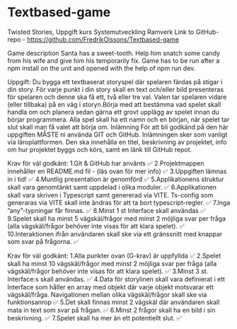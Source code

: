 # Textbased-game

Twisted Stories, Uppgift kurs Systemutveckling Ramverk 
Link to GitHub-repo - https://github.com/FredrikOlssons/Textbased-game

Game description
Santa has a sweet-tooth. Help him snatch some candy from his wife and give him his temporarily fix. Game has to be run after a npm install on the unit and opened with the help of npm run dev. 

Uppgift:
Du bygga ett textbaserat storyspel där spelaren färdas på stigar i din story. För varje punkt i din story skall en text och/eller bild presenteras för spelaren och denne ska få ett, två eller tre val. Valen tar spelaren vidare (eller tillbaka) på en väg i storyn.Börja med att bestämma vad spelet skall handla om och planera sedan gärna ett grovt upplägg av spelet innan du börjar programmera. Alla spel skall ha ett namn och en början, när spelet tar slut skall man få valet att börja om. Inlämning För att bli godkänd på den här uppgiften MÅSTE ni använda GIT och GitHub. Inlämningen sker som vanligt via läroplattformen. Den ska innehålla en titel, beskrivning av projektet, info om hur projektet byggs och körs, samt en länk till GitHub repot.


Krav för väl godkänt:
1.Git & GitHub har använts  ✅
2.Projektmappen innehåller en README.md fil - (läs ovan för mer info)   ✅
3.Uppgiften lämnas in i tid!    ✅
4.Muntlig presentation är genomförd ✅
5.Applikationens struktur skall vara genomtänkt samt uppdelad i olika moduler.  ✅
6.Applikationen skall vara skriven i Typescript samt genererad via VITE. Ts-config som generaras via VITE skall inte ändras för att ta bort typescript-regler. ✅
7.Inga ”any”-typningar får finnas.  ✅
8.Minst 1 st Interface skall användas   ✅
9.Spelet skall ha minst 5 vägskäl/frågor med minst 2 möjliga svar per fråga (alla vägskäl/frågor behöver inte visas för att klara spelet).  ✅
10.Interaktionen ifrån användaren skall ske via ett gränssnitt med knappar som svar på frågorna.    ✅


Krav för väl godkänt: 
1.Alla punkter ovan (G-krav) är uppfyllda   ✅
2.Spelet skall ha minst 10 vägskäl/frågor med minst 2 möjliga svar per fråga (alla vägskäl/frågor behöver inte visas för att klara spelet). ✅
3.Minst 3 st. Interface:s skall användas.   ✅
4.Data för storylinen skall vara definierat i ett Interface som håller en array med objekt där varje objekt motsvarar ett vägskäl/fråga. Navigationen mellan olika vägskäl/frågor skall ske via funktionsanrop ✅
5.Det skall finnas minst 2 vägskäl där användaren skall mata in text som svar på frågan.    ✅
6.Minst 2 frågor skall ha en bild i sin beskrivning.    ✅
7.Spelet skall ha mer än ett potentiellt slut.  ✅
